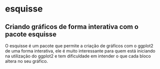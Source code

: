 # esquisse
## Criando gráficos de forma interativa com o pacote esquisse
O esquisse é um pacote que permite a criação de gráficos com o ggplot2 de uma forma interativa, ele é muito interessante para quem está iniciando na utilização do ggplot2 e tem dificuldade em intender o que cada bloco altera no seu gráfico.
